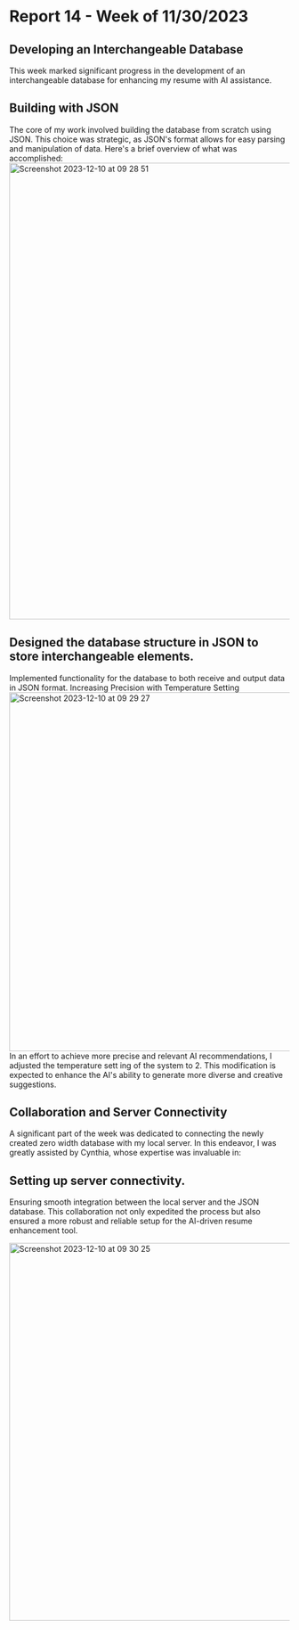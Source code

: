 # Report 14 - Week of 11/30/2023 #

## Developing an Interchangeable Database
This week marked significant progress in the development of an interchangeable database for enhancing my resume with AI assistance.

## Building with JSON

The core of my work involved building the database from scratch using JSON. This choice was strategic, as JSON's format allows for easy parsing and manipulation of data. Here's a brief overview of what was accomplished:
<img width="819" alt="Screenshot 2023-12-10 at 09 28 51" src="https://github.com/Berkeley-MDes/tdf-fa23-yanishi1221/assets/75469188/10855076-0106-41ae-8ce9-3574fb8bfdc0">

## Designed the database structure in JSON to store interchangeable elements.
Implemented functionality for the database to both receive and output data in JSON format.
Increasing Precision with Temperature Setting
<img width="644" alt="Screenshot 2023-12-10 at 09 29 27" src="https://github.com/Berkeley-MDes/tdf-fa23-yanishi1221/assets/75469188/0775f612-14db-4ee2-88c6-4e648516fd2b">
In an effort to achieve more precise and relevant AI recommendations, I adjusted the temperature sett
ing of the system to 2. This modification is expected to enhance the AI's ability to generate more diverse and creative suggestions.

## Collaboration and Server Connectivity
A significant part of the week was dedicated to connecting the newly created zero width database with my local server. In this endeavor, I was greatly assisted by Cynthia, whose expertise was invaluable in:

## Setting up server connectivity.
Ensuring smooth integration between the local server and the JSON database.
This collaboration not only expedited the process but also ensured a more robust and reliable setup for the AI-driven resume enhancement tool.

<img width="678" alt="Screenshot 2023-12-10 at 09 30 25" src="https://github.com/Berkeley-MDes/tdf-fa23-yanishi1221/assets/75469188/3614a2b4-c7e2-4a83-a39f-1dd2ce25fc0b">
